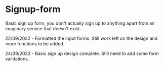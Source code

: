 # Signup-form
Basic sign up form, you don't actually sign up to anything apart from an imaginary service that doesn't exist.  
  
22/09/2022 - Formatted the input forms. Still work left on the design and more functions to be added. 
  
24/09/2022 - Basic sign up design complete. Still need to add some form validations. 
